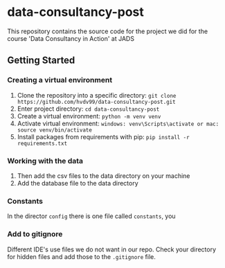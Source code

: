 # data-consultancy-post
This repository contains the source code for the project we did for the course 'Data Consultancy in Action' at JADS

## Getting Started
### Creating a virtual environment
1. Clone the repository into a specific directory: `git clone https://github.com/hvdv99/data-consultancy-post.git`
2. Enter project directory: `cd data-consultancy-post`
3. Create a virtual environment: `python -m venv venv`
4. Activate virtual environment: `windows: venv\Scripts\activate or mac: source venv/bin/activate`
5. Install packages from requirements with pip: `pip install -r requirements.txt`

### Working with the data
1. Then add the csv files to the data directory on your machine
2. Add the database file to the data directory

### Constants
In the director `config` there is one file called `constants`, you 

### Add to gitignore
Different IDE's use files we do not want in our repo. Check your directory for hidden files and add those to the `.gitignore` file.
